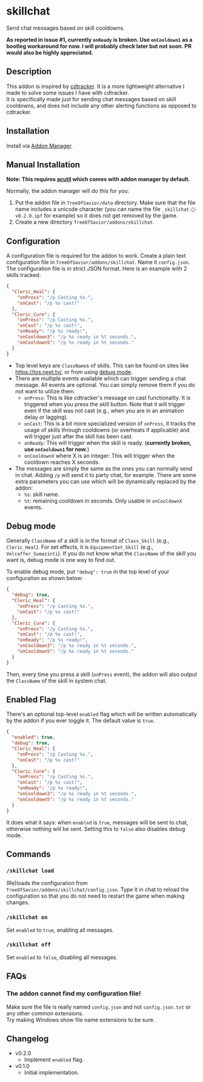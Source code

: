 # skillchat
Send chat messages based on skill cooldowns.

**As reported in issue #1, currently `onReady` is broken. Use `onCooldown1` as a bootleg workaround for now. I will probably check later but not soon. PR would also be highly appreciated.**

## Description
This addon is inspired by [cdtracker](https://github.com/NoctisCepheus/ToS-Addons-Cepheus/tree/master/cdtracker-rebuild). It is a more lightweight alternative I made to solve some issues I have with cdtracker.  
It is specifically made just for sending chat messages based on skill cooldowns, and does not include any other alerting functions as opposed to cdtracker.

## Installation
Install via [Addon Manager](https://github.com/JTosAddon/Tree-of-Savior-Addon-Manager#tree-of-savior-addon-manager).

## Manual Installation
**Note: This requires [acutil](https://github.com/Tree-of-Savior-Addon-Community/AC-Util/) which comes with addon manager by default.**

Normally, the addon manager will do this for you:

1. Put the addon file in `TreeOfSavior/data` directory. Make sure that the file name includes a unicode character (you can name the file `_skillchat-🍞-v0.2.0.ipf` for example) so it does not get removed by the game.
2. Create a new directory `TreeOfSavior/addons/skillchat`.

## Configuration

A configuration file is required for the addon to work. Create a plain text configuration file in `TreeOfSavior/addons/skillchat`. Name it `config.json`.  
The configuration file is in strict JSON format. Here is an example with 2 skills tracked:

```json
{
  "Cleric_Heal": {
    "onPress": "/p Casting %s.",
    "onCast": "/p %s cast!"
  },
  "Cleric_Cure": {
    "onPress": "/p Casting %s.",
    "onCast": "/p %s cast!",
    "onReady": "/p %s ready!",
    "onCooldown3": "/p %s ready in %t seconds.",
    "onCooldown5": "/p %s ready in %t seconds."
  }
}
```

- Top level keys are `ClassName`s of skills. This can be found on sites like https://tos.neet.tv/, or from using [debug mode](#debug-mode).
- There are multiple events available which can trigger sending a chat message. All events are optional. You can simply remove them if you do not want to utilize them.
  - `onPress`: This is like cdtracker's message on cast functionality. It is triggered when you press the skill button. Note that it will trigger even if the skill was not cast (e.g., when you are in an animation delay or lagging).
  - `onCast`: This is a bit more specialized version of `onPress`, it tracks the usage of skills through cooldowns (or overheats if applicable) and will trigger just after the skill has been cast.
  - `onReady`: This will trigger when the skill is ready. (**currently broken, use `onCooldown1` for now.**)
  - `onCooldownX` where X is an integer: This will trigger when the cooldown reaches X seconds.
- The messages are simply the same as the ones you can normally send in chat. Adding `/p` will send it to party chat, for example. There are some extra parameters you can use which will be dynamically replaced by the addon:
  - `%s`: skill name.
  - `%t`: remaining cooldown in seconds. Only usable in `onCooldownX` events.

## Debug mode
Generally `ClassName` of a skill is in the format of `Class_Skill` (e.g., `Cleric_Heal`). For set effects, it is `EquipmentSet_Skill` (e.g., `Velcoffer_Sumazinti`).
If you do not know what the `ClassName` of the skill you want is, debug mode is one way to find out.

To enable debug mode, put `"debug": true` in the top level of your configuration as shown below:

```json
{
  "debug": true,
  "Cleric_Heal": {
    "onPress": "/p Casting %s.",
    "onCast": "/p %s cast!"
  },
  "Cleric_Cure": {
    "onPress": "/p Casting %s.",
    "onCast": "/p %s cast!",
    "onReady": "/p %s ready!",
    "onCooldown3": "/p %s ready in %t seconds.",
    "onCooldown5": "/p %s ready in %t seconds."
  }
}
```

Then, every time you press a skill (`onPress` event), the addon will also output the `ClassName` of the skill in system chat.

## Enabled Flag
There's an optional top-level `enabled` flag which will be written automatically by the addon if you ever toggle it. The default value is `true`.

```json
{
  "enabled": true,
  "debug": true,
  "Cleric_Heal": {
    "onPress": "/p Casting %s.",
    "onCast": "/p %s cast!"
  },
  "Cleric_Cure": {
    "onPress": "/p Casting %s.",
    "onCast": "/p %s cast!",
    "onReady": "/p %s ready!",
    "onCooldown3": "/p %s ready in %t seconds.",
    "onCooldown5": "/p %s ready in %t seconds."
  }
}
```

It does what it says: when `enabled` is `true`, messages will be sent to chat, otherwise nothing will be sent.
Setting this to `false` also disables debug mode.

## Commands

### `/skillchat load`
(Re)loads the configuration from `TreeOfSavior/addons/skillchat/config.json`.
Type it in chat to reload the configuration so that you do not need to restart the game when making changes.

### `/skillchat on`
Set `enabled` to `true`, enabling all messages.

### `/skillchat off`
Set `enabled` to `false`, disabling all messages.

## FAQs

### The addon cannot find my configuration file!
Make sure the file is really named `config.json` and not `config.json.txt` or any other common extensions.  
Try making Windows show file name extensions to be sure.

## Changelog
- v0.2.0
  - Implement `enabled` flag.
- v0.1.0
  - Initial implementation.
